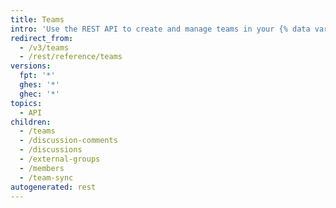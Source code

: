 ```yaml
---
title: Teams
intro: 'Use the REST API to create and manage teams in your {% data variables.product.product_name %} organization.'
redirect_from:
  - /v3/teams
  - /rest/reference/teams
versions:
  fpt: '*'
  ghes: '*'
  ghec: '*'
topics:
  - API
children:
  - /teams
  - /discussion-comments
  - /discussions
  - /external-groups
  - /members
  - /team-sync
autogenerated: rest
---
```




<!-- Content after this section is automatically generated -->
